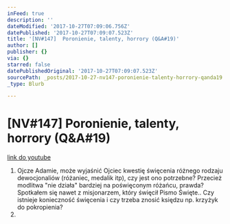 ```yaml
---
inFeed: true
description: ''
dateModified: '2017-10-27T07:09:06.756Z'
datePublished: '2017-10-27T07:09:07.523Z'
title: '[NV#147]  Poronienie, talenty, horrory (Q&A#19)'
author: []
publisher: {}
via: {}
starred: false
datePublishedOriginal: '2017-10-27T07:09:07.523Z'
sourcePath: _posts/2017-10-27-nv147-poronienie-talenty-horrory-qanda19.md
_type: Blurb

---
```

# \[NV\#147\] Poronienie, talenty, horrory (Q&A\#19)
[link do youtube][0]

1. Ojcze Adamie, może wyjaśnić Ojciec kwestię święcenia różnego rodzaju dewocjonaliów (różaniec, medalik itp), czy jest ono potrzebne? Przecież modlitwa "nie działa" bardziej na poświęconym różańcu, prawda? Spotkałem się nawet z misjonarzem, który święcił Pismo Święte.. Czy istnieje konieczność święcenia i czy trzeba znosić księdzu np. krzyżyk do pokropienia? 
2. 

[0]: https://youtu.be/9nwP6XZgnR8